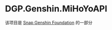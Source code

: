 # DGP.Genshin.MiHoYoAPI
该项目是 [Snap Genshin Foundation](https://github.com/DGP-Studio/Snap.Genshin) 的一部分